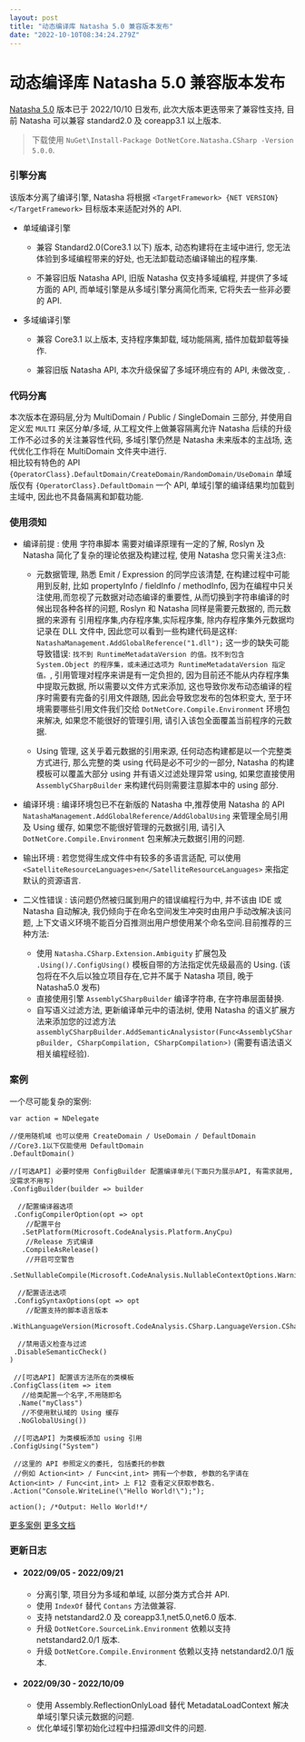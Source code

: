 ```yaml
---
layout: post
title: "动态编译库 Natasha 5.0 兼容版本发布"
date: "2022-10-10T08:34:24.279Z"
---
```

动态编译库 Natasha 5.0 兼容版本发布
========================

[Natasha 5.0](https://github.com/dotnetcore/Natasha) 版本已于 2022/10/10 日发布, 此次大版本更迭带来了兼容性支持, 目前 Natasha 可以兼容 standard2.0 及 coreapp3.1 以上版本.

> 下载使用 `NuGet\Install-Package DotNetCore.Natasha.CSharp -Version 5.0.0`.

  

### 引擎分离

该版本分离了编译引擎, Natasha 将根据 `<TargetFramework> {NET VERSION} </TargetFramework>` 目标版本来适配对外的 API.

*   单域编译引擎
    
    *   兼容 Standard2.0(Core3.1 以下) 版本, 动态构建将在主域中进行, 您无法体验到多域编程带来的好处, 也无法卸载动态编译输出的程序集.
        
    *   不兼容旧版 Natasha API, 旧版 Natasha 仅支持多域编程, 并提供了多域方面的 API, 而单域引擎是从多域引擎分离简化而来, 它将失去一些非必要的 API.
        

  

*   多域编译引擎
    
    *   兼容 Core3.1 以上版本, 支持程序集卸载, 域功能隔离, 插件加载卸载等操作.
        
    *   兼容旧版 Natasha API, 本次升级保留了多域环境应有的 API, 未做改变, .
        

  

### 代码分离

本次版本在源码层,分为 MultiDomain / Public / SingleDomain 三部分, 并使用自定义宏 `MULTI` 来区分单/多域, 从工程文件上做兼容隔离允许 Natasha 后续的升级工作不必过多的关注兼容性代码, 多域引擎仍然是 Natasha 未来版本的主战场, 迭代优化工作将在 MultiDomain 文件夹中进行.  
相比较有特色的 API `{OperatorClass}.DefaultDomain/CreateDomain/RandomDomain/UseDomain` 单域版仅有 `{OperatorClass}.DefaultDomain` 一个 API, 单域引擎的编译结果均加载到主域中, 因此也不具备隔离和卸载功能.

  

### 使用须知

*   编译前提 : 使用 字符串脚本 需要对编译原理有一定的了解, Roslyn 及 Natasha 简化了复杂的理论依据及构建过程, 使用 Natasha 您只需关注3点:
    
    *   元数据管理, 熟悉 Emit / Expression 的同学应该清楚, 在构建过程中可能用到反射, 比如 propertyInfo / fieldInfo / methodInfo, 因为在编程中只关注使用,而忽视了元数据对动态编译的重要性, 从而切换到字符串编译的时候出现各种各样的问题, Roslyn 和 Natasha 同样是需要元数据的, 而元数据的来源有 引用程序集,内存程序集,实际程序集, 除内存程序集外元数据均记录在 DLL 文件中, 因此您可以看到一些构建代码是这样: `NatashaManagement.AddGlobalReference("1.dll");` 这一步的缺失可能导致错误: `找不到 RuntimeMetadataVersion 的值。找不到包含 System.Object 的程序集，或未通过选项为 RuntimeMetadataVersion 指定值。`, 引用管理对程序来讲是有一定负担的, 因为目前还不能从内存程序集中提取元数据, 所以需要以文件方式来添加, 这也导致你发布动态编译的程序时需要有完备的引用文件跟随, 因此会导致您发布的包体积变大, 至于环境需要哪些引用文件我们交给 `DotNetCore.Compile.Environment` 环境包来解决, 如果您不能很好的管理引用, 请引入该包全面覆盖当前程序的元数据.
        
    *   Using 管理, 这关乎着元数据的引用来源, 任何动态构建都是以一个完整类方式进行, 那么完整的类 using 代码是必不可少的一部分, Natasha 的构建模板可以覆盖大部分 using 并有语义过滤处理异常 using, 如果您直接使用 `AssemblyCSharpBuilder` 来构建代码则需要注意脚本中的 using 部分.
        
*   编译环境 : 编译环境包已不在新版的 Natasha 中,推荐使用 Natasha 的 API `NatashaManagement.AddGlobalReference/AddGlobalUsing` 来管理全局引用及 Using 缓存, 如果您不能很好管理的元数据引用, 请引入 `DotNetCore.Compile.Environment` 包来解决元数据引用的问题.
    
*   输出环境 : 若您觉得生成文件中有较多的多语言适配, 可以使用 `<SatelliteResourceLanguages>en</SatelliteResourceLanguages>` 来指定默认的资源语言.
    
*   二义性错误 : 该问题仍然被归属到用户的错误编程行为中, 并不该由 IDE 或 Natasha 自动解决, 我仍倾向于在命名空间发生冲突时由用户手动改解决该问题, 上下文语义环境不能百分百推测出用户想使用某个命名空间.目前推荐的三种方法:
    
    *   使用 `Natasha.CSharp.Extension.Ambiguity` 扩展包及 `.Using()/.ConfigUsing()` 模板自带的方法指定优先级最高的 Using. (该包将在不久后以独立项目存在,它并不属于 Natasha 项目, 晚于 Natasha5.0 发布)
    *   直接使用引擎 `AssemblyCSharpBuilder` 编译字符串, 在字符串层面替换.
    *   自写语义过滤方法, 更新编译单元中的语法树, 使用 Natasha 的语义扩展方法来添加您的过滤方法`assemblyCSharpBuilder.AddSemanticAnalysistor(Func<AssemblyCSharpBuilder, CSharpCompilation, CSharpCompilation>)` (需要有语法语义相关编程经验).

### 案例

一个尽可能复杂的案例:

    var action = NDelegate
    
    //使用随机域 也可以使用 CreateDomain / UseDomain / DefaultDomain 
    //Core3.1以下仅能使用 DefaultDomain
    .DefaultDomain()
    
    //[可选API] 必要时使用 ConfigBuilder 配置编译单元(下面只为展示API, 有需求就用, 没需求不用写)
    .ConfigBuilder(builder => builder
    
      //配置编译器选项
     .ConfigCompilerOption(opt => opt
        //配置平台
       .SetPlatform(Microsoft.CodeAnalysis.Platform.AnyCpu)
        //Release 方式编译
       .CompileAsRelease()
        //开启可空警告
       .SetNullableCompile(Microsoft.CodeAnalysis.NullableContextOptions.Warnings))
    
      //配置语法选项
     .ConfigSyntaxOptions(opt => opt
        //配置支持的脚本语言版本
       .WithLanguageVersion(Microsoft.CodeAnalysis.CSharp.LanguageVersion.CSharp8))
    
      //禁用语义检查与过滤
     .DisableSemanticCheck()
    )
    
     //[可选API] 配置该方法所在的类模板
    .ConfigClass(item => item
       //给类配置一个名字,不用随即名
      .Name("myClass")
       //不使用默认域的 Using 缓存
      .NoGlobalUsing())
    
     //[可选API] 为类模板添加 using 引用
    .ConfigUsing("System")
    
     //这里的 API 参照定义的委托, 包括委托的参数
     //例如 Action<int> / Func<int,int> 拥有一个参数, 参数的名字请在 Action<int> / Func<int,int> 上 F12 查看定义获取参数名.
    .Action("Console.WriteLine(\"Hello World!\");");
    
    action(); /*Output: Hello World!*/
    

[更多案例](https://github.com/dotnetcore/Natasha/tree/dev/samples) [更多文档](https://natasha.dotnetcore.xyz/zh-Hans/docs/get_started/getting-started)

  

### 更新日志

*   #### 2022/09/05 - 2022/09/21
    
    *   分离引擎, 项目分为多域和单域, 以部分类方式合并 API.
    *   使用 `IndexOf` 替代 `Contans` 方法做兼容.
    *   支持 netstandard2.0 及 coreapp3.1,net5.0,net6.0 版本.
    *   升级 `DotNetCore.SourceLink.Environment` 依赖以支持 netstandard2.0/1 版本.
    *   升级 `DotNetCore.Compile.Environment` 依赖以支持 netstandard2.0/1 版本.
*   #### 2022/09/30 - 2022/10/09
    
    *   使用 Assembly.ReflectionOnlyLoad 替代 MetadataLoadContext 解决单域引擎只读元数据的问题.
    *   优化单域引擎初始化过程中扫描源dll文件的问题.